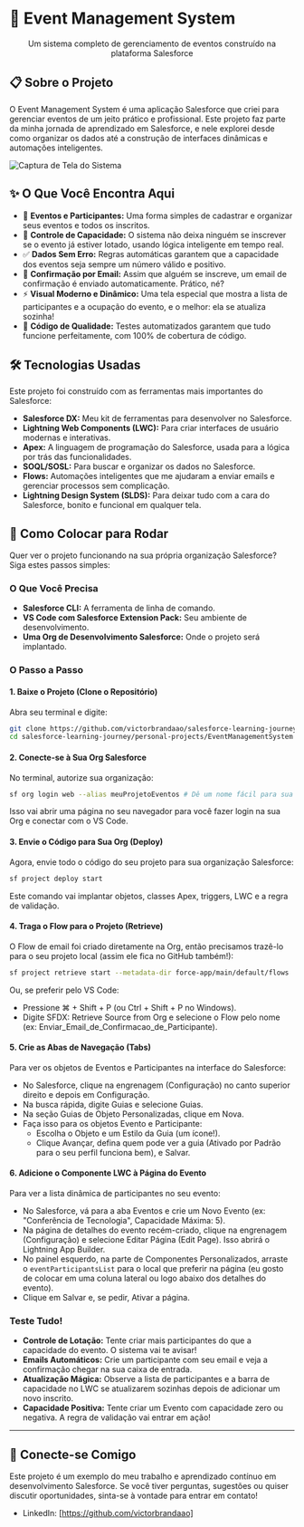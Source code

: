 # 🎉 Event Management System

<div align="center">

Um sistema completo de gerenciamento de eventos construído na plataforma Salesforce

</div>

## 📋 Sobre o Projeto
O Event Management System é uma aplicação Salesforce que criei para gerenciar eventos de um jeito prático e profissional. Este projeto faz parte da minha jornada de aprendizado em Salesforce, e nele explorei desde como organizar os dados até a construção de interfaces dinâmicas e automações inteligentes.

![Captura de Tela do Sistema](./Captura%20de%20Tela%202025-06-03%20a%CC%80s%2023.01.02.png)

## ✨ O Que Você Encontra Aqui
- 📅 **Eventos e Participantes:** Uma forma simples de cadastrar e organizar seus eventos e todos os inscritos.
- 🚦 **Controle de Capacidade:** O sistema não deixa ninguém se inscrever se o evento já estiver lotado, usando lógica inteligente em tempo real.
- ✅ **Dados Sem Erro:** Regras automáticas garantem que a capacidade dos eventos seja sempre um número válido e positivo.
- 📧 **Confirmação por Email:** Assim que alguém se inscreve, um email de confirmação é enviado automaticamente. Prático, né?
- ⚡ **Visual Moderno e Dinâmico:** Uma tela especial que mostra a lista de participantes e a ocupação do evento, e o melhor: ela se atualiza sozinha!
- 🧪 **Código de Qualidade:** Testes automatizados garantem que tudo funcione perfeitamente, com 100% de cobertura de código.

## 🛠️ Tecnologias Usadas
Este projeto foi construído com as ferramentas mais importantes do Salesforce:

- **Salesforce DX:** Meu kit de ferramentas para desenvolver no Salesforce.
- **Lightning Web Components (LWC):** Para criar interfaces de usuário modernas e interativas.
- **Apex:** A linguagem de programação do Salesforce, usada para a lógica por trás das funcionalidades.
- **SOQL/SOSL:** Para buscar e organizar os dados no Salesforce.
- **Flows:** Automações inteligentes que me ajudaram a enviar emails e gerenciar processos sem complicação.
- **Lightning Design System (SLDS):** Para deixar tudo com a cara do Salesforce, bonito e funcional em qualquer tela.

## 🚀 Como Colocar para Rodar
Quer ver o projeto funcionando na sua própria organização Salesforce? Siga estes passos simples:

### O Que Você Precisa
- **Salesforce CLI:** A ferramenta de linha de comando.
- **VS Code com Salesforce Extension Pack:** Seu ambiente de desenvolvimento.
- **Uma Org de Desenvolvimento Salesforce:** Onde o projeto será implantado.

### O Passo a Passo

#### 1. Baixe o Projeto (Clone o Repositório)
Abra seu terminal e digite:
```bash
git clone https://github.com/victorbrandaao/salesforce-learning-journey.git
cd salesforce-learning-journey/personal-projects/EventManagementSystem
```

#### 2. Conecte-se à Sua Org Salesforce
No terminal, autorize sua organização:
```bash
sf org login web --alias meuProjetoEventos # Dê um nome fácil para sua org aqui
```
Isso vai abrir uma página no seu navegador para você fazer login na sua Org e conectar com o VS Code.

#### 3. Envie o Código para Sua Org (Deploy)
Agora, envie todo o código do seu projeto para sua organização Salesforce:
```bash
sf project deploy start
```
Este comando vai implantar objetos, classes Apex, triggers, LWC e a regra de validação.

#### 4. Traga o Flow para o Projeto (Retrieve)
O Flow de email foi criado diretamente na Org, então precisamos trazê-lo para o seu projeto local (assim ele fica no GitHub também!):
```bash
sf project retrieve start --metadata-dir force-app/main/default/flows
```
Ou, se preferir pelo VS Code:
- Pressione ⌘ + Shift + P (ou Ctrl + Shift + P no Windows).
- Digite SFDX: Retrieve Source from Org e selecione o Flow pelo nome (ex: Enviar_Email_de_Confirmacao_de_Participante).

#### 5. Crie as Abas de Navegação (Tabs)
Para ver os objetos de Eventos e Participantes na interface do Salesforce:
- No Salesforce, clique na engrenagem (Configuração) no canto superior direito e depois em Configuração.
- Na busca rápida, digite Guias e selecione Guias.
- Na seção Guias de Objeto Personalizadas, clique em Nova.
- Faça isso para os objetos Evento e Participante:
  - Escolha o Objeto e um Estilo da Guia (um ícone!).
  - Clique Avançar, defina quem pode ver a guia (Ativado por Padrão para o seu perfil funciona bem), e Salvar.

#### 6. Adicione o Componente LWC à Página do Evento
Para ver a lista dinâmica de participantes no seu evento:
- No Salesforce, vá para a aba Eventos e crie um Novo Evento (ex: "Conferência de Tecnologia", Capacidade Máxima: 5).
- Na página de detalhes do evento recém-criado, clique na engrenagem (Configuração) e selecione Editar Página (Edit Page). Isso abrirá o Lightning App Builder.
- No painel esquerdo, na parte de Componentes Personalizados, arraste o `eventParticipantsList` para o local que preferir na página (eu gosto de colocar em uma coluna lateral ou logo abaixo dos detalhes do evento).
- Clique em Salvar e, se pedir, Ativar a página.

### Teste Tudo!
- **Controle de Lotação:** Tente criar mais participantes do que a capacidade do evento. O sistema vai te avisar!
- **Emails Automáticos:** Crie um participante com seu email e veja a confirmação chegar na sua caixa de entrada.
- **Atualização Mágica:** Observe a lista de participantes e a barra de capacidade no LWC se atualizarem sozinhas depois de adicionar um novo inscrito.
- **Capacidade Positiva:** Tente criar um Evento com capacidade zero ou negativa. A regra de validação vai entrar em ação!

---

## 🤝 Conecte-se Comigo
Este projeto é um exemplo do meu trabalho e aprendizado contínuo em desenvolvimento Salesforce. Se você tiver perguntas, sugestões ou quiser discutir oportunidades, sinta-se à vontade para entrar em contato!

- LinkedIn: [https://github.com/victorbrandaao]
